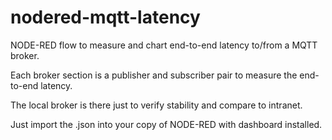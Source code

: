 # nodered-mqtt-latency

NODE-RED flow to measure and chart end-to-end latency to/from a MQTT broker.

Each broker section is a publisher and subscriber pair to measure the end-to-end
latency.

The local broker is there just to verify stability and compare to intranet.

Just import the .json into your copy of NODE-RED with dashboard installed.
